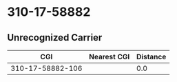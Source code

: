 # 310-17-58882
## Unrecognized Carrier


| CGI | Nearest CGI | Distance |
|-----|-------------|----------|
| 310-17-58882-106 |  | 0.0 |
